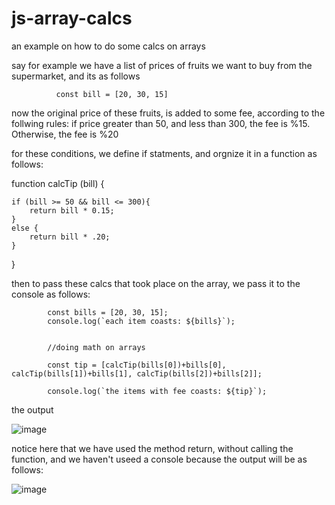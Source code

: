 # js-array-calcs
an example on how to do some calcs on arrays

say for example we have a list of prices of fruits we want to buy from the supermarket, and its as follows


              const bill = [20, 30, 15]
              
              
              
 now the original price of these fruits, is added to some fee, according to the follwing rules:
 if price greater than 50, and less  than 300, the fee is %15. Otherwise, the fee is %20
 
 for these conditions, we define if statments, and orgnize it in a function as follows:
 
 
 
 

function calcTip (bill) {


    if (bill >= 50 && bill <= 300){
        return bill * 0.15;
    }
    else {
        return bill * .20;
    }


  }     
  
  
  
then to pass these calcs that took place on the array, we pass it to the console as follows:



            const bills = [20, 30, 15];
            console.log(`each item coasts: ${bills}`);


            //doing math on arrays

            const tip = [calcTip(bills[0])+bills[0], calcTip(bills[1])+bills[1], calcTip(bills[2])+bills[2]];

            console.log(`the items with fee coasts: ${tip}`);



   
   the output
   
   
   ![image](https://user-images.githubusercontent.com/63984422/148391149-ab89236d-777a-484a-9b14-4751fa7897f4.png)

   
   
   
notice here that we have used the method return, without calling the function, and we haven't useed a console because the output will be as follows:


![image](https://user-images.githubusercontent.com/63984422/148390701-8c46546a-b16d-4d72-85c8-bee481f1e141.png)

